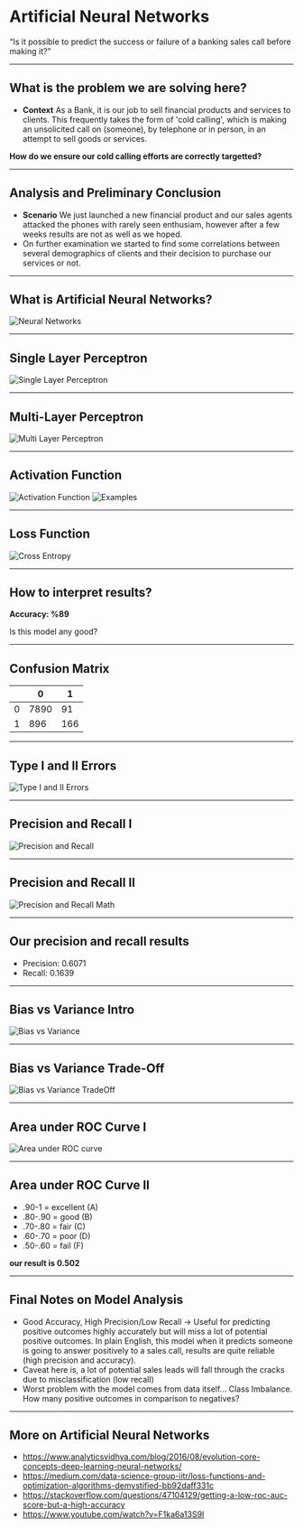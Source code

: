 # Artificial Neural Networks

“Is it possible to predict the success or failure of a banking sales call before making it?”

---

## What is the problem we are solving here?
- **Context** As a Bank, it is our job to sell financial products and services to clients. This frequently takes the form of 'cold calling', which is making an unsolicited call on (someone), by telephone or in person, in an attempt to sell goods or services. 

**How do we ensure our cold calling efforts are correctly targetted?**

---

## Analysis and Preliminary Conclusion

- **Scenario** We just launched a new financial product and our sales agents attacked the phones with rarely seen enthusiam, however after a few weeks results are not as well as we hoped.
- On further examination we started to find some correlations between several demographics of clients and their decision to purchase our services or not. 


---

## What is Artificial Neural Networks?
![Neural Networks](https://www.analyticsvidhya.com/wp-content/uploads/2016/08/Artificial-Intelligence-Neural-Network-Nodes-670x440.jpg)

---

## Single Layer Perceptron
![Single Layer Perceptron](https://www.analyticsvidhya.com/wp-content/uploads/2016/07/SLP.png)

---

## Multi-Layer Perceptron
![Multi Layer Perceptron](https://www.analyticsvidhya.com/wp-content/uploads/2016/07/MLP-3.png)

---
## Activation Function
![Activation Function](https://i.stack.imgur.com/iIcbq.gif)
![Examples](https://cdn-images-1.medium.com/max/800/1*DRKBmIlr7JowhSbqL6wngg.png)

---

## Loss Function
![Cross Entropy](http://ml-cheatsheet.readthedocs.io/en/latest/_images/cross_entropy.png)

--- 

## How to interpret results?

**Accuracy: %89**

Is this model any good?

---

## Confusion Matrix

|   	| 0  	| 1  	|
|---	|---	|---	|
| 0  	| 7890  	| 91  	|
| 1  	| 896  	| 166  	|

---

## Type I and II Errors

![Type I and II Errors](https://www.gilliganondata.com/wp-content/uploads/2009/08/TypeI_TypeII1.JPG)

---

## Precision and Recall I
![Precision and Recall](https://upload.wikimedia.org/wikipedia/commons/thumb/2/26/Precisionrecall.svg/440px-Precisionrecall.svg.png)

---

## Precision and Recall II
![Precision and Recall Math](https://qph.fs.quoracdn.net/main-qimg-18cd74b05b850406e1c01b76b1cb8fd6)

---

## Our precision and recall results
* Precision: 0.6071
* Recall: 0.1639

---

## Bias vs Variance Intro
![Bias vs Variance](http://www.machinelearningtutorial.net/wp-content/uploads/2017/01/bias-variance-tradeoff.svg)

---

## Bias vs Variance Trade-Off

![Bias vs Variance TradeOff](http://www.luigifreda.com/wp-content/uploads/2017/03/Bias-Variance-Tradeoff-660x445.png)

---

## Area under ROC Curve I
![Area under ROC curve](http://gim.unmc.edu/dxtests/roccomp.jpg)

---

## Area under ROC Curve II
- .90-1 = excellent (A)
- .80-.90 = good (B)
- .70-.80 = fair (C)
- .60-.70 = poor (D)
- .50-.60 = fail (F)

**our result is 0.502**

---

## Final Notes on Model Analysis

* Good Accuracy, High Precision/Low Recall -> Useful for predicting positive outcomes highly accurately but will miss a lot of potential 
positive outcomes. In plain English, this model when it predicts someone is going to answer positively to a sales call, results are quite reliable (high precision and accuracy). 
* Caveat here is, a lot of potential sales leads will fall through the cracks due to misclassification (low recall)
* Worst problem with the model comes from data itself... Class Imbalance. How many positive outcomes in comparison to negatives?

---
## More on Artificial Neural Networks
- https://www.analyticsvidhya.com/blog/2016/08/evolution-core-concepts-deep-learning-neural-networks/
- https://medium.com/data-science-group-iitr/loss-functions-and-optimization-algorithms-demystified-bb92daff331c
- https://stackoverflow.com/questions/47104129/getting-a-low-roc-auc-score-but-a-high-accuracy
- https://www.youtube.com/watch?v=F1ka6a13S9I